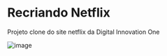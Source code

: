 # Recriando Netflix

Projeto clone do site netflix da Digital Innovation One

![image](https://user-images.githubusercontent.com/94311606/228104533-ad5b1d0d-5ad2-4545-a629-f5788df2d5d8.png)
